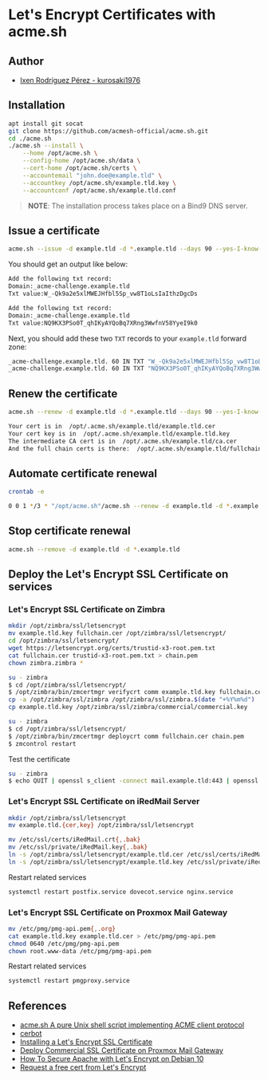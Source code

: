 # Let's Encrypt Certificates with acme.sh

## Author

- [Ixen Rodríguez Pérez - kurosaki1976](ixenrp1976@gmail.com)

## Installation

```bash
apt install git socat
git clone https://github.com/acmesh-official/acme.sh.git
cd ./acme.sh
./acme.sh --install \
	--home /opt/acme.sh \
	--config-home /opt/acme.sh/data \
	--cert-home /opt/acme.sh/certs \
	--accountemail "john.doe@example.tld" \
	--accountkey /opt/acme.sh/example.tld.key \
	--accountconf /opt/acme.sh/example.tld.conf
```

> **NOTE**: The installation process takes place on a Bind9 DNS server.

## Issue a certificate

```bash
acme.sh --issue -d example.tld -d *.example.tld --days 90 --yes-I-know-dns-manual-mode-enough-go-ahead-please --dns
```

You should get an output like below:

```bash
Add the following txt record:
Domain:_acme-challenge.example.tld
Txt value:W_-Qk9a2e5xlMWEJHfbl5Sp_vw8T1oLsIaIthzDgcDs

Add the following txt record:
Domain:_acme-challenge.example.tld
Txt value:NQ9KX3PSo0T_qhIKyAYQoBq7XRng3WwfnV58YyeI9k0
```

Next, you should add these two `TXT` records to your `example.tld` forward zone:

```bash
_acme-challenge.example.tld. 60 IN TXT "W_-Qk9a2e5xlMWEJHfbl5Sp_vw8T1oLsIaIthzDgcDs"
_acme-challenge.example.tld. 60 IN TXT "NQ9KX3PSo0T_qhIKyAYQoBq7XRng3WwfnV58YyeI9k0"
```

## Renew the certificate

```bash
acme.sh --renew -d example.tld -d *.example.tld --days 90 --yes-I-know-dns-manual-mode-enough-go-ahead-please --dns

Your cert is in  /opt/.acme.sh/example.tld/example.tld.cer
Your cert key is in  /opt/.acme.sh/example.tld/example.tld.key
The intermediate CA cert is in  /opt/.acme.sh/example.tld/ca.cer
And the full chain certs is there:  /opt/.acme.sh/example.tld/fullchain.cer
```

## Automate certificate renewal

```bash
crontab -e

0 0 1 */3 * "/opt/acme.sh"/acme.sh --renew -d example.tld -d *.example.tld --days 90 --yes-I-know-dns-manual-mode-enough-go-ahead-please > /dev/null
```

## Stop certificate renewal

```bash
acme.sh --remove -d example.tld -d *.example.tld
```

## Deploy the Let's Encrypt SSL Certificate on services

### Let's Encrypt SSL Certificate on Zimbra

```bash
mkdir /opt/zimbra/ssl/letsencrypt
mv example.tld.key fullchain.cer /opt/zimbra/ssl/letsencrypt/
cd /opt/zimbra/ssl/letsencrypt/
wget https://letsencrypt.org/certs/trustid-x3-root.pem.txt
cat fullchain.cer trustid-x3-root.pem.txt > chain.pem
chown zimbra.zimbra *
```
```bash
su - zimbra
$ cd /opt/zimbra/ssl/letsencrypt/
$ /opt/zimbra/bin/zmcertmgr verifycrt comm example.tld.key fullchain.cer chain.pem
cp -a /opt/zimbra/ssl/zimbra /opt/zimbra/ssl/zimbra.$(date "+%Y%m%d")
cp example.tld.key /opt/zimbra/ssl/zimbra/commercial/commercial.key
```
```bash
su - zimbra
$ cd /opt/zimbra/ssl/letsencrypt/
$ /opt/zimbra/bin/zmcertmgr deploycrt comm fullchain.cer chain.pem
$ zmcontrol restart
```

Test the certificate

```bash
su - zimbra
$ echo QUIT | openssl s_client -connect mail.example.tld:443 | openssl x509 -noout -text | less
```

### Let's Encrypt SSL Certificate on iRedMail Server

```bash
mkdir /opt/zimbra/ssl/letsencrypt
mv example.tld.{cer,key} /opt/zimbra/ssl/letsencrypt
```
```bash
mv /etc/ssl/certs/iRedMail.crt{,.bak}
mv /etc/ssl/private/iRedMail.key{,.bak}
ln -s /opt/zimbra/ssl/letsencrypt/example.tld.cer /etc/ssl/certs/iRedMail.crt
ln -s /opt/zimbra/ssl/letsencrypt/example.tld.key /etc/ssl/private/iRedMail.key
```

Restart related services

```bash
systemctl restart postfix.service dovecot.service nginx.service
```

### Let's Encrypt SSL Certificate on Proxmox Mail Gateway

```bash
mv /etc/pmg/pmg-api.pem{,.org}
cat example.tld.key example.tld.cer > /etc/pmg/pmg-api.pem
chmod 0640 /etc/pmg/pmg-api.pem
chown root.www-data /etc/pmg/pmg-api.pem
```

Restart related services

```bash
systemctl restart pmgproxy.service
```

## References

* [acme.sh A pure Unix shell script implementing ACME client protocol](https://github.com/acmesh-official/acme.sh)
* [cerbot](https://certbot.eff.org/)
* [Installing a Let's Encrypt SSL Certificate](https://wiki.zimbra.com/wiki/Installing_a_LetsEncrypt_SSL_Certificate)
* [Deploy Commercial SSL Certificate on Proxmox Mail Gateway](https://dhenandi.com/deploy-commercial-ssl-certificate-on-proxmox-mail-gateway/)
* [How To Secure Apache with Let's Encrypt on Debian 10](https://www.digitalocean.com/community/tutorials/how-to-secure-apache-with-let-s-encrypt-on-debian-10)
* [Request a free cert from Let's Encrypt](https://docs.iredmail.org/letsencrypt.html)
